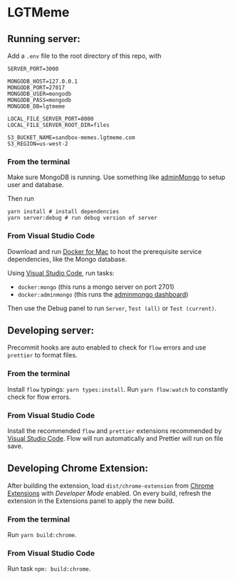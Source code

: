 # LGTMeme

## Running server:

Add a `.env` file to the root directory of this repo, with

```
SERVER_PORT=3000

MONGODB_HOST=127.0.0.1
MONGODB_PORT=27017
MONGODB_USER=mongodb
MONGODB_PASS=mongodb
MONGODB_DB=lgtmeme

LOCAL_FILE_SERVER_PORT=8000
LOCAL_FILE_SERVER_ROOT_DIR=files

S3_BUCKET_NAME=sandbox-memes.lgtmeme.com
S3_REGION=us-west-2
```

### From the terminal

Make sure MongoDB is running. Use something like [adminMongo][adminmongo] to
setup user and database.

Then run

```
yarn install # install dependencies
yarn server:debug # run debug version of server
```

### From Visual Studio Code

Download and run [Docker for Mac] to host the prerequisite service dependencies, like the Mongo database.

Using [Visual Studio Code], run tasks:

* `docker:mongo` (this runs a mongo server on port 2701)
* `docker:adminmongo` (this runs the [adminmongo dashboard])

Then use the Debug panel to run `Server`, `Test (all)` or `Test (current)`.

## Developing server:

Precommit hooks are auto enabled to check for `flow` errors and use `prettier`
to format files.

### From the terminal

Install `flow` typings: `yarn types:install`. Run `yarn flow:watch` to
constantly check for flow errors.

### From Visual Studio Code

Install the recommended `flow` and `prettier` extensions recommended by [Visual Studio Code]. Flow will run automatically and Prettier will run on file save.

## Developing Chrome Extension:

After building the extension, load `dist/chrome-extension` from [Chrome Extensions] with _Developer Mode_ enabled. On every build, refresh the extension in the Extensions panel to apply the new build.

### From the terminal

Run `yarn build:chrome`.

### From Visual Studio Code

Run task `npm: build:chrome`.

[adminmongo]: https://github.com/mrvautin/adminMongo
[docker for mac]: https://store.docker.com/editions/community/docker-ce-desktop-mac
[visual studio code]: https://code.visualstudio.com
[adminmongo dashboard]: http://localhost:1234/app/lgtmeme
[chrome extensions]: chrome://extensions/

